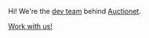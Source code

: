 Hi! We're the [dev team](https://dev.auctionet.com/) behind [Auctionet](https://auctionet.com/).

[Work with us!](https://careers.auctionet.com/jobs/6518-software-developer-frontend-backend-fullstack-ruby-js-elixir)
